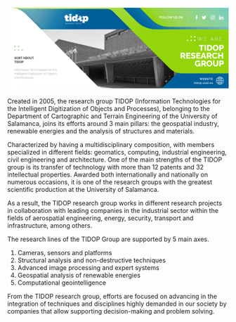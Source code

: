 ![](images/RRSS_PORTADA_RESEARCH.png)

Created in 2005, the research group TIDOP (Information Technologies for the Intelligent Digitization of Objects and Processes), belonging to the Department of Cartographic and Terrain Engineering of the University of Salamanca, joins its efforts around 3 main pillars: the geospatial industry, renewable energies and the analysis of structures and materials.

Characterized by having a multidisciplinary composition, with members specialized in different fields: geomatics, computing, industrial engineering, civil engineering and architecture. One of the main strengths of the TIDOP group is its transfer of technology with more than 12 patents and 32 intellectual properties. Awarded both internationally and nationally on numerous occasions, it is one of the research groups with the greatest scientific production at the University of Salamanca.

As a result, the TIDOP research group works in different research projects in collaboration with leading companies in the industrial sector within the fields of aerospatial engineering, energy, security, transport and infrastructure, among others.

The research lines of the TIDOP Group are supported by 5 main axes.

1. Cameras, sensors and platforms
2. Structural analysis and non-destructive techniques
3. Advanced image processing and expert systems
4. Geospatial analysis of renewable energies
5. Computational geointelligence

From the TIDOP research group, efforts are focused on advancing in the integration of techniques and disciplines highly demanded in our society by companies that allow supporting decision-making and problem solving.
